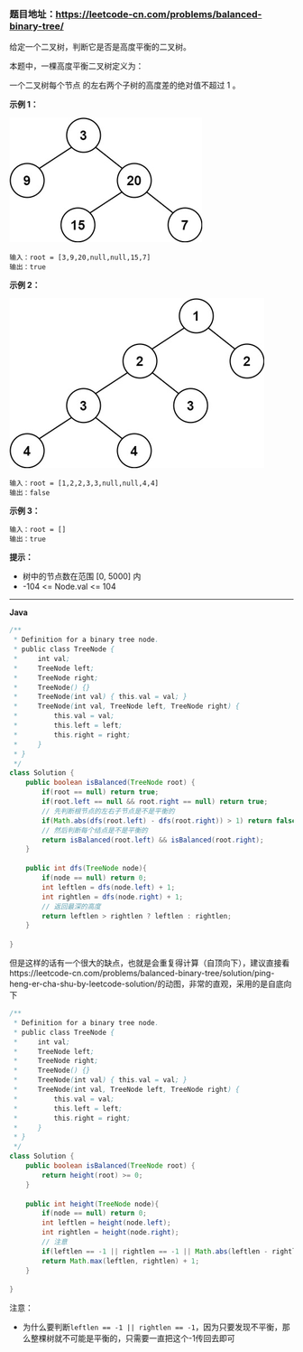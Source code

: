 ### 题目地址：https://leetcode-cn.com/problems/balanced-binary-tree/

给定一个二叉树，判断它是否是高度平衡的二叉树。

本题中，一棵高度平衡二叉树定义为：

一个二叉树每个节点 的左右两个子树的高度差的绝对值不超过 1 。

**示例 1：**

![img](balance_1.jpg)

``` 
输入：root = [3,9,20,null,null,15,7]
输出：true
```

**示例 2：**

![img](balance_2.jpg)

```
输入：root = [1,2,2,3,3,null,null,4,4]
输出：false
```

**示例 3：**

```
输入：root = []
输出：true
```

**提示：**

- 树中的节点数在范围 [0, 5000] 内
- -104 <= Node.val <= 104

---

**Java**

``` java
/**
 * Definition for a binary tree node.
 * public class TreeNode {
 *     int val;
 *     TreeNode left;
 *     TreeNode right;
 *     TreeNode() {}
 *     TreeNode(int val) { this.val = val; }
 *     TreeNode(int val, TreeNode left, TreeNode right) {
 *         this.val = val;
 *         this.left = left;
 *         this.right = right;
 *     }
 * }
 */
class Solution {
    public boolean isBalanced(TreeNode root) {
        if(root == null) return true;
        if(root.left == null && root.right == null) return true;
        // 先判断根节点的左右子节点是不是平衡的
        if(Math.abs(dfs(root.left) - dfs(root.right)) > 1) return false;
        // 然后判断每个结点是不是平衡的
        return isBalanced(root.left) && isBalanced(root.right);
    }

    public int dfs(TreeNode node){
        if(node == null) return 0;
        int leftlen = dfs(node.left) + 1;
        int rightlen = dfs(node.right) + 1;
        // 返回最深的高度
        return leftlen > rightlen ? leftlen : rightlen;
    }
    
}
```

但是这样的话有一个很大的缺点，也就是会重复得计算（自顶向下），建议直接看https://leetcode-cn.com/problems/balanced-binary-tree/solution/ping-heng-er-cha-shu-by-leetcode-solution/的动图，非常的直观，采用的是自底向下

``` java
/**
 * Definition for a binary tree node.
 * public class TreeNode {
 *     int val;
 *     TreeNode left;
 *     TreeNode right;
 *     TreeNode() {}
 *     TreeNode(int val) { this.val = val; }
 *     TreeNode(int val, TreeNode left, TreeNode right) {
 *         this.val = val;
 *         this.left = left;
 *         this.right = right;
 *     }
 * }
 */
class Solution {
    public boolean isBalanced(TreeNode root) {
        return height(root) >= 0;
    }

    public int height(TreeNode node){
        if(node == null) return 0;
        int leftlen = height(node.left);
        int rightlen = height(node.right);
        // 注意
        if(leftlen == -1 || rightlen == -1 || Math.abs(leftlen - rightlen) > 1) return -1;
        return Math.max(leftlen, rightlen) + 1;
    }
    
}
```

注意：

- 为什么要判断`leftlen == -1 || rightlen == -1`，因为只要发现不平衡，那么整棵树就不可能是平衡的，只需要一直把这个-1传回去即可